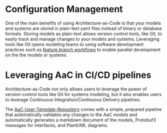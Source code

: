 

# Configuration Management
One of the main benefits of using Architecture-as-Code is that your models and systems are stored in plain-text yaml files instead of binary or database formats. Storing models as plain-text allows version control tools, like Git, to easily track and manage changes to your models and systems. Leveraging tools like Git opens modeling teams to using software development practices such as [feature branch workflows](https://www.atlassian.com/git/tutorials/comparing-workflows/feature-branch-workflow) to enable parallel development on the the models or systems.

# Leveraging AaC in CI/CD pipelines
Architecture-as-Code not only allows users to leverage the power of version-control tools like Git for systems modeling, but it also enables users to leverage Continuous Integration/Continuous Delivery pipelines.

The [AaC-User-Template-Repository](https://github.com/Coffee2Bits/AaC-User-Template-Repository/actions/runs/2380729241) comes with a simple, prepared pipeline that automatically validates any changes to the AaC models and automatically generates a markdown document of the models, Protobuf3 messages for interfaces, and PlantUML diagrams.